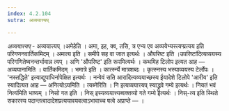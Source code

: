 ```yaml
---
index: 4.2.104
sutra: अव्ययात्त्यप्

---
```

_अव्ययात्त्यप्_ - अव्ययात्त्यप् ।अमेहेति । अमा, इह, क्व, तसि, त्र एभ्य एव अव्ययेभ्यस्त्यप्प्रत्यय इति परिगणनवार्तिकमिदम् । अमात्य इति । समीपे सह वा जात इत्यर्थः । औपरिष्ट इति ।उपरिष्टा॑दित्यव्ययस्य परिगणितेष्वनन्तर्भावान्न त्यप् । अणि 'औपरिष्ट' इति रूपमित्यर्थः । कथमिह टिलोप इत्यत आह — अव्ययानामिति । वार्तिकमिदम् । भमात्रे इति । कार्त्स्न्ये मात्रशब्दः । कृत्स्नस्य भस्याव्ययस्य टेर्लोपः । 'नस्तद्धिते' इत्याद्युपाधिर्नापेक्षित इत्यर्थः । नन्वेवं सति आरादित्यव्ययाच्छस्य ईयादेशे टिलोपे 'आरीय' इति स्यादित्यत आह — अनित्योऽयमिति । त्यब्नेरिति । नि इत्यव्ययात्त्यप् स्याद्ध्रुवे गम्ये इत्यर्थः । नियतं भवं नित्य॑मिति भाष्यम् । निसो गत इति । निस् इस्यव्ययात्त्यब्वक्तव्यो गते गम्ये इत्यर्थः । निस्-त्य इति स्थिते सकारस्य पदान्तत्वादादेशप्रत्ययावयवत्वाऽभावाच्च षत्वे अप्राप्ते —  ।